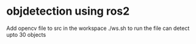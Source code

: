 # objdetection using ros2 
Add opencv file to src in the workspace
./ws.sh to run the file
can detect upto 30 objects 
